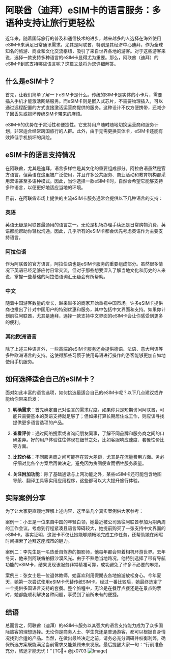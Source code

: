 # 阿联酋（迪拜）eSIM卡的语言服务：多语种支持让旅行更轻松

近年来，随着国际旅行的普及和通信技术的进步，越来越多的人选择在海外使用eSIM卡来满足日常通讯需求。尤其是阿联酋，特别是其经济中心迪拜，作为全球知名的旅游、商业和文化交流枢纽，吸引了来自世界各地的游客。对于这些游客来说，选择一款支持多种语言的eSIM卡显得尤为重要。那么，阿联酋（迪拜）的eSIM卡到底支持哪些语言呢？这篇文章将为您详细解答。

## 什么是eSIM卡？

首先，让我们简单了解一下eSIM卡是什么。传统的SIM卡是实体的小卡片，需要插入手机才能激活网络服务。而eSIM卡则是嵌入式芯片，不需要物理插入，可以通过远程配置的方式直接激活运营商提供的服务。这种设计不仅方便携带，还减少了因丢失或损坏传统SIM卡带来的麻烦。

eSIM卡的优势在于灵活性和便捷性。它支持用户随时随地切换运营商和服务计划，非常适合经常跨国旅行的人群。此外，由于无需更换实体卡，eSIM卡还能有效降低手机损坏的风险。

## eSIM卡的语言支持情况

在阿联酋，尤其是迪拜，语言多样性是其文化的重要组成部分。阿拉伯语虽然是官方语言，但英语在这里被广泛使用，并且许多公共服务、商业活动和教育机构都采用双语甚至多语种模式。因此，当你选择一款eSIM卡时，自然会希望它能够支持多种语言，以便更好地适应当地的环境。

目前，在阿联酋市场上提供的主流eSIM卡服务通常会提供以下几种语言的支持：

### 英语
英语无疑是阿联酋最通用的语言之一。无论是机场办理手续还是日常购物消费，英语都能帮助你轻松沟通。因此，几乎所有的eSIM卡都会优先考虑英语作为主要支持语言。

### 阿拉伯语
作为阿联酋的官方语言，阿拉伯语也是eSIM卡服务的重要组成部分。虽然很多情况下英语已经足够应付日常交流，但对于那些想要深入了解当地文化和历史的人来说，掌握一些基础的阿拉伯语词汇无疑会有所帮助。

### 中文
随着中国游客数量的增长，越来越多的商家开始重视中国市场。许多eSIM卡提供商也推出了针对中国用户的特别优惠和服务，其中包括中文界面和支持。如果你计划前往阿联酋，尤其是迪拜，选择一款支持中文界面的eSIM卡会让你感受到更多的便利。

### 其他欧洲语言
除了上述三种语言外，一些高端的eSIM卡服务还会提供德语、法语、意大利语等多种欧洲语言的支持。这使得那些习惯于使用母语进行操作的游客能够更加自如地使用手机服务。

## 如何选择适合自己的eSIM卡？

面对如此丰富的语言选项，如何挑选最适合自己的eSIM卡呢？以下几点建议或许能给你带来启发：

1. **明确需求**：首先确定自己对语言的需求程度。如果你只是短期访问阿联酋，可能只需要基本的英语支持就足够了；但如果打算长期居住或工作，则应该寻找提供更多语言选项的产品。
   
2. **查看评价**：通过网络搜索或者询问朋友同事，了解不同品牌和服务商之间的口碑差异。好的用户体验往往体现在细节之处，比如客服响应速度、套餐性价比等方面。

3. **比较价格**：不同服务商之间可能存在较大差距，尤其是在流量费用方面。务必仔细对比各个方案后再做决定，避免因为贪图便宜而牺牲服务质量。

4. **关注附加功能**：除了基础通话与上网功能之外，某些eSIM卡还可能包含地图导航、翻译工具等实用应用程序，这些都可以大大提升旅行体验。

## 实际案例分享

为了让大家更直观地理解上述内容，这里举几个真实案例供大家参考：

案例一：小王是一位来自中国的年轻白领，她最近被公司派往阿联酋参加为期两周的工作会议。考虑到行程紧凑且语言障碍较大，她提前购买了一张支持中文界面的eSIM卡。事实证明，这张卡不仅让她能够顺畅地完成工作任务，还帮助她在闲暇时间探索了迪拜这座城市的魅力。

案例二：李先生是一名热爱自驾游的摄影师，他每年都会带着相机环游世界。去年冬天，他来到阿联酋拍摄沙漠风光。由于不熟悉当地路况，他特别选择了带有导航功能的eSIM卡，结果发现该服务非常精准可靠，成功避免了许多不必要的麻烦。

案例三：张女士是一位退休教师，她喜欢利用假期去各地旅游放松身心。今年夏天，她第一次尝试使用eSIM卡代替传统SIM卡。经过一番比较后，她最终选定了一个提供多国语言支持的套餐。整个旅程中，无论是在餐厅点餐还是在景点购票时，她都能顺利解决各种问题，享受到了前所未有的便捷。

## 结语

总而言之，阿联酋（迪拜）的eSIM卡服务以其强大的语言支持能力成为了众多国际旅客的理想选择。无论你是商务人士、学生党还是普通游客，都可以根据自身情况找到合适的产品。当然，在做出最终决定之前，请务必充分调研并权衡利弊，确保所选方案既能满足当前需求又能兼顾未来发展。最后提醒大家一句：“行前准备充分，旅途才能无忧！” [TG💪+ @jx0703 ![Image](https://github.com/user-attachments/assets/dbca1d08-cadb-493c-b0ec-ad6f7a83f270)]